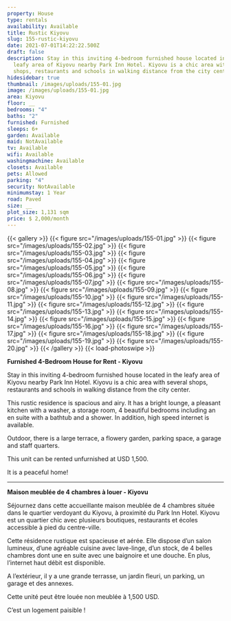```yaml
---
property: House
type: rentals
availability: Available
title: Rustic Kiyovu
slug: 155-rustic-kiyovu
date: 2021-07-01T14:22:22.500Z
draft: false
description: Stay in this inviting 4-bedroom furnished house located in the
  leafy area of Kiyovu nearby Park Inn Hotel. Kiyovu is a chic area with several
  shops, restaurants and schools in walking distance from the city center.
hidesidebar: true
thumbnail: /images/uploads/155-01.jpg
image: /images/uploads/155-01.jpg
area: Kiyovu
floor: __
bedrooms: "4"
baths: "2"
furnished: Furnished
sleeps: 6+
garden: Available
maid: NotAvailable
tv: Available
wifi: Available
washingmachine: Available
closets: Available
pets: Allowed
parking: "4"
security: NotAvailable
minimumstay: 1 Year
road: Paved
size: __
plot_size: 1,131 sqm
price: $ 2,000/month
---
```

{{< gallery >}}
{{< figure src="/images/uploads/155-01.jpg" >}}
{{< figure src="/images/uploads/155-02.jpg" >}}
{{< figure src="/images/uploads/155-03.jpg" >}}
{{< figure src="/images/uploads/155-04.jpg" >}}
{{< figure src="/images/uploads/155-05.jpg" >}}
{{< figure src="/images/uploads/155-06.jpg" >}}
{{< figure src="/images/uploads/155-07.jpg" >}}
{{< figure src="/images/uploads/155-08.jpg" >}}
{{< figure src="/images/uploads/155-09.jpg" >}}
{{< figure src="/images/uploads/155-10.jpg" >}}
{{< figure src="/images/uploads/155-11.jpg" >}}
{{< figure src="/images/uploads/155-12.jpg" >}}
{{< figure src="/images/uploads/155-13.jpg" >}}
{{< figure src="/images/uploads/155-14.jpg" >}}
{{< figure src="/images/uploads/155-15.jpg" >}}
{{< figure src="/images/uploads/155-16.jpg" >}}
{{< figure src="/images/uploads/155-17.jpg" >}}
{{< figure src="/images/uploads/155-18.jpg" >}}
{{< figure src="/images/uploads/155-19.jpg" >}}
{{< figure src="/images/uploads/155-20.jpg" >}}
{{< /gallery >}}
{{< load-photoswipe >}}

**Furnished 4-Bedroom House for Rent - Kiyovu**

Stay in this inviting 4-bedroom furnished house located in the leafy area of Kiyovu nearby Park Inn Hotel. Kiyovu is a chic area with several shops, restaurants and schools in walking distance from the city center.

This rustic residence is spacious and airy. It has a bright lounge, a pleasant kitchen with a washer, a storage room, 4 beautiful bedrooms including an en suite with a bathtub and a shower. In addition, high speed internet is available.

Outdoor, there is a large terrace, a flowery garden, parking space, a garage and staff quarters. 

This unit can be rented unfurnished at USD 1,500.

It is a peaceful home! 

- - -

**Maison meublée de 4 chambres à louer - Kiyovu**

Séjournez dans cette accueillante maison meublée de 4 chambres située dans le quartier verdoyant du Kiyovu, à proximité du Park Inn Hotel. Kiyovu est un quartier chic avec plusieurs boutiques, restaurants et écoles accessible à pied du centre-ville.

Cette résidence rustique est spacieuse et aérée. Elle dispose d’un salon lumineux, d’une agréable cuisine avec lave-linge, d’un stock, de 4 belles chambres dont une en suite avec une baignoire et une douche. En plus, l’internet haut débit est disponible.

A l’extérieur, il y a une grande terrasse, un jardin fleuri, un parking, un garage et des annexes.

Cette unité peut être louée non meublée à 1,500 USD.

C’est un logement paisible !